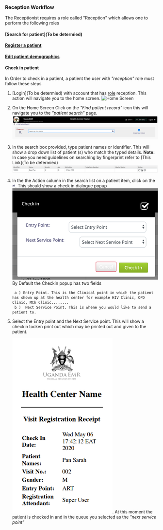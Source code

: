 ### Reception Workflow
The Receptionist requires a role called "Reception" which allows one to perform the following roles
#### [Search for patient](To be determied)
#### [Register a patient](../../patient_registration.md)
#### [Edit patient demographics](../../patient_registration.md)
#### Check in patient
In Order to check in a patient, a patient the user with _"reception"_ role must follow these steps
1. [Login](To be determied) with account that has [role](../installation-and-configuration/roles.md) reception. This action will navigate you to the home screen. 
![Home Screen](../../assets/poc_find_patient_link.png)
2. On the Home Screen Click on the _"Find patient record"_ icon this will navigate you to the _"patient search"_ page.
![Search Page](../../images/poc/poc_search_patient_page.png)
3. In the search box provided, type patient names or identifier. This will show a drop down list of patient (s) who match the typed details.
**Note:** In case you need guidelines on searching by fingerprint refer to [This Link](To be determied)
![Search Page](../../images/poc/poc_patient_in_search_list.png)
4. In the the Action column in the search list on a patient item, click on the ![checkin icon](../../images/poc/poc_checkin_icon.png). This should show a check in  dialogue popup
![Check in popup](../../images/poc/poc_check_in_popup.png)
By Default the Checkin popup has two fields
    
        a ) Entry Point. This is the Clinical point in which the patient has shown up at the health center for example HIV Clinic, OPD Clinic, MCh Clinic........
        b )  Next Service Point. This is whene you would like to send a petient to.
5. Select the Entry point and the Next Service point. This will show a checkin tocken print out which may be printed out and given to the patient.

      ![Check in popup](../../images/poc/poc_check_in_token.png). 
At this moment the patient is checked in and in the queue you selected as the _"next service point"_
   